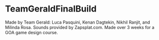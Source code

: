 # TeamGeraldFinalBuild
Made by Team Gerald: Luca Pasquini, Kenan Dagtekin, Nikhil Ranjit, and Milinda Rosa. Sounds provided by Zapsplat.com. Made over 3 weeks for a GOA game design course.
